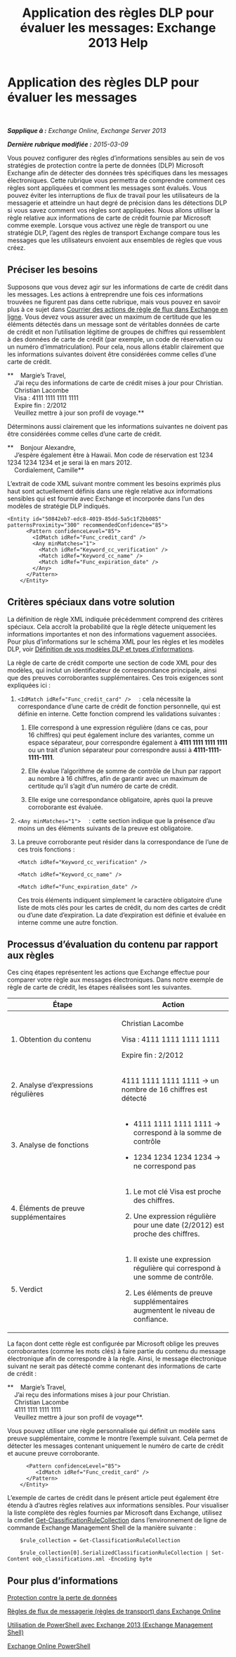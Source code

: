﻿---
title: 'Application des règles DLP pour évaluer les messages: Exchange 2013 Help'
TOCTitle: Application des règles DLP pour évaluer les messages
ms:assetid: 1ac77020-26ff-410c-ab09-4f28a99d67a1
ms:mtpsurl: https://technet.microsoft.com/fr-fr/library/Dn329050(v=EXCHG.150)
ms:contentKeyID: 56269223
ms.date: 04/24/2018
mtps_version: v=EXCHG.150
ms.translationtype: HT
---

# Application des règles DLP pour évaluer les messages

 

_**Sapplique à :** Exchange Online, Exchange Server 2013_

_**Dernière rubrique modifiée :** 2015-03-09_

Vous pouvez configurer des règles d’informations sensibles au sein de vos stratégies de protection contre la perte de données (DLP) Microsoft Exchange afin de détecter des données très spécifiques dans les messages électroniques. Cette rubrique vous permettra de comprendre comment ces règles sont appliquées et comment les messages sont évalués. Vous pouvez éviter les interruptions de flux de travail pour les utilisateurs de la messagerie et atteindre un haut degré de précision dans les détections DLP si vous savez comment vos règles sont appliquées. Nous allons utiliser la règle relative aux informations de carte de crédit fournie par Microsoft comme exemple. Lorsque vous activez une règle de transport ou une stratégie DLP, l’agent des règles de transport Exchange compare tous les messages que les utilisateurs envoient aux ensembles de règles que vous créez.

## Préciser les besoins

Supposons que vous devez agir sur les informations de carte de crédit dans les messages. Les actions à entreprendre une fois ces informations trouvées ne figurent pas dans cette rubrique, mais vous pouvez en savoir plus à ce sujet dans [Courrier des actions de règle de flux dans Exchange en ligne](https://technet.microsoft.com/fr-fr/library/jj919237\(v=exchg.150\)). Vous devez vous assurer avec un maximum de certitude que les éléments détectés dans un message sont de véritables données de carte de crédit et non l’utilisation légitime de groupes de chiffres qui ressemblent à des données de carte de crédit (par exemple, un code de réservation ou un numéro d’immatriculation). Pour cela, nous allons établir clairement que les informations suivantes doivent être considérées comme celles d’une carte de crédit.

**    Margie’s Travel,  
    J’ai reçu des informations de carte de crédit mises à jour pour Christian.  
    Christian Lacombe  
    Visa : 4111 1111 1111 1111  
    Expire fin : 2/2012  
    Veuillez mettre à jour son profil de voyage.**

Déterminons aussi clairement que les informations suivantes ne doivent pas être considérées comme celles d’une carte de crédit.

**    Bonjour Alexandre,  
    J’espère également être à Hawaii. Mon code de réservation est 1234 1234 1234 1234 et je serai là en mars 2012.  
    Cordialement, Camille**

L’extrait de code XML suivant montre comment les besoins exprimés plus haut sont actuellement définis dans une règle relative aux informations sensibles qui est fournie avec Exchange et incorporée dans l’un des modèles de stratégie DLP indiqués.

    <Entity id="50842eb7-edc8-4019-85dd-5a5c1f2bb085" patternsProximity="300" recommendedConfidence="85">
          <Pattern confidenceLevel="85">
            <IdMatch idRef="Func_credit_card" />
            <Any minMatches="1">
              <Match idRef="Keyword_cc_verification" />
              <Match idRef="Keyword_cc_name" />
              <Match idRef="Func_expiration_date" />
            </Any>
          </Pattern>
        </Entity>

## Critères spéciaux dans votre solution

La définition de règle XML indiquée précédemment comprend des critères spéciaux. Cela accroît la probabilité que la règle détecte uniquement les informations importantes et non des informations vaguement associées. Pour plus d’informations sur le schéma XML pour les règles et les modèles DLP, voir [Définition de vos modèles DLP et types d'informations](define-your-own-dlp-templates-and-information-types-exchange-2013-help.md).

La règle de carte de crédit comporte une section de code XML pour des modèles, qui inclut un identificateur de correspondance principale, ainsi que des preuves corroborantes supplémentaires. Ces trois exigences sont expliquées ici :

1.  `<IdMatch idRef="Func_credit_card" />  ` : cela nécessite la correspondance d’une carte de crédit de fonction personnelle, qui est définie en interne. Cette fonction comprend les validations suivantes :
    
    1.  Elle correspond à une expression régulière (dans ce cas, pour 16 chiffres) qui peut également inclure des variantes, comme un espace séparateur, pour correspondre également à **4111 1111 1111 1111** ou un trait d’union séparateur pour correspondre aussi à **4111-1111-1111-1111**.
    
    2.  Elle évalue l’algorithme de somme de contrôle de Lhun par rapport au nombre à 16 chiffres, afin de garantir avec un maximum de certitude qu’il s’agit d’un numéro de carte de crédit.
    
    3.  Elle exige une correspondance obligatoire, après quoi la preuve corroborante est évaluée.

2.  `<Any minMatches="1">  ` : cette section indique que la présence d’au moins un des éléments suivants de la preuve est obligatoire.

3.  La preuve corroborante peut résider dans la correspondance de l’une de ces trois fonctions :
    
    `<Match idRef="Keyword_cc_verification" />`
    
    `<Match idRef="Keyword_cc_name" />`
    
    `<Match idRef="Func_expiration_date" />`
    
    Ces trois éléments indiquent simplement le caractère obligatoire d’une liste de mots clés pour les cartes de crédit, du nom des cartes de crédit ou d’une date d’expiration. La date d’expiration est définie et évaluée en interne comme une autre fonction.

## Processus d’évaluation du contenu par rapport aux règles

Ces cinq étapes représentent les actions que Exchange effectue pour comparer votre règle aux messages électroniques. Dans notre exemple de règle de carte de crédit, les étapes réalisées sont les suivantes.


<table>
<colgroup>
<col style="width: 50%" />
<col style="width: 50%" />
</colgroup>
<thead>
<tr class="header">
<th>Étape</th>
<th>Action</th>
</tr>
</thead>
<tbody>
<tr class="odd">
<td><p>1. Obtention du contenu</p></td>
<td><p>Christian Lacombe</p>
<p>Visa : 4111 1111 1111 1111</p>
<p>Expire fin : 2/2012</p></td>
</tr>
<tr class="even">
<td><p>2. Analyse d’expressions régulières</p></td>
<td><p>4111 1111 1111 1111 -&gt; un nombre de 16 chiffres est détecté</p></td>
</tr>
<tr class="odd">
<td><p>3. Analyse de fonctions</p></td>
<td><ul>
<li><p>4111 1111 1111 1111 -&gt; correspond à la somme de contrôle</p></li>
<li><p>1234 1234 1234 1234 -&gt; ne correspond pas</p></li>
</ul></td>
</tr>
<tr class="even">
<td><p>4. Éléments de preuve supplémentaires</p></td>
<td><ol>
<li><p>Le mot clé Visa est proche des chiffres.</p></li>
<li><p>Une expression régulière pour une date (2/2012) est proche des chiffres.</p></li>
</ol></td>
</tr>
<tr class="odd">
<td><p>5. Verdict</p></td>
<td><ol>
<li><p>Il existe une expression régulière qui correspond à une somme de contrôle.</p></li>
<li><p>Les éléments de preuve supplémentaires augmentent le niveau de confiance.</p></li>
</ol>
<p></p></td>
</tr>
</tbody>
</table>


La façon dont cette règle est configurée par Microsoft oblige les preuves corroborantes (comme les mots clés) à faire partie du contenu du message électronique afin de correspondre à la règle. Ainsi, le message électronique suivant ne serait pas détecté comme contenant des informations de carte de crédit :

**    Margie’s Travel,  
    J’ai reçu des informations mises à jour pour Christian.  
    Christian Lacombe  
    4111 1111 1111 1111  
    Veuillez mettre à jour son profil de voyage**.

Vous pouvez utiliser une règle personnalisée qui définit un modèle sans preuve supplémentaire, comme le montre l’exemple suivant. Cela permet de détecter les messages contenant uniquement le numéro de carte de crédit et aucune preuve corroborante.

``` 
      <Pattern confidenceLevel="85">
         <IdMatch idRef="Func_credit_card" />
      </Pattern>
    </Entity>
```

L’exemple de cartes de crédit dans le présent article peut également être étendu à d’autres règles relatives aux informations sensibles. Pour visualiser la liste complète des règles fournies par Microsoft dans Exchange, utilisez la cmdlet [Get-ClassificationRuleCollection](https://technet.microsoft.com/fr-fr/library/jj218696\(v=exchg.150\)) dans l’environnement de ligne de commande Exchange Management Shell de la manière suivante :
```
    $rule_collection = Get-ClassificationRuleCollection
```
```
    $rule_collection[0].SerializedClassificationRuleCollection | Set-Content oob_classifications.xml -Encoding byte
```

## Pour plus d’informations

[Protection contre la perte de données](technical-overview-of-dlp-data-loss-prevention-in-exchange.md)

[Règles de flux de messagerie (règles de transport) dans Exchange Online](https://technet.microsoft.com/fr-fr/library/jj919238\(v=exchg.150\))

[Utilisation de PowerShell avec Exchange 2013 (Exchange Management Shell)](https://technet.microsoft.com/fr-fr/library/bb123778\(v=exchg.150\))

[Exchange Online PowerShell](https://technet.microsoft.com/fr-fr/library/jj200677\(v=exchg.150\))

